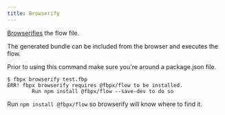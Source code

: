 ```yaml
---
title: Browserify
---
```


[Browserifies](http://browserify.org/) the flow file.

The generated bundle can be included from the browser and executes the flow.


Prior to using this command make sure you're around a package.json file.

```
$ fbpx browserify test.fbp
ERR! fbpx browserify requires @fbpx/flow to be installed.
        Run npm install @fbpx/flow --save-dev to do so
```

Run `npm install @fbpx/flow` so browserify will know where to find it.

